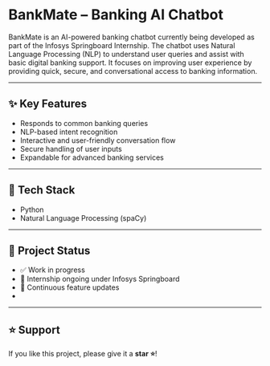 # BankMate – Banking AI Chatbot

BankMate is an AI-powered banking chatbot currently being developed as part of the Infosys Springboard Internship. The chatbot uses Natural Language Processing (NLP) to understand user queries and assist with basic digital banking support. It focuses on improving user experience by providing quick, secure, and conversational access to banking information.

---

## ✨ Key Features
- Responds to common banking queries
- NLP-based intent recognition
- Interactive and user-friendly conversation flow
- Secure handling of user inputs
- Expandable for advanced banking services

---

## 🧠 Tech Stack
- Python
- Natural Language Processing (spaCy)

---

## 📌 Project Status
- ✅ Work in progress
- 📅 Internship ongoing under Infosys Springboard
- 🔄 Continuous feature updates
- 
---

## ⭐ Support
If you like this project, please give it a **star ⭐**!
